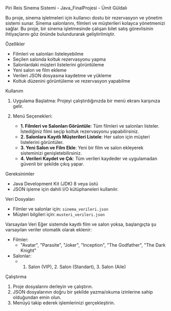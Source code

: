 
 Piri Reis Sinema Sistemi - Java_FinalProjesi - Ümit Güldalı

Bu proje, sinema işletmeleri için kullanıcı dostu bir rezervasyon ve yönetim sistemi sunar. Sinema salonlarını, filmleri ve müşterileri kolayca yönetmenizi sağlar.
Bu proje, bir sinema işletmesinde çalışan bilet satış görevlisinin ihtiyaçlarını göz önünde bulundurarak geliştirilmiştir.

Özellikler
- Filmleri ve salonları listeleyebilme
- Seçilen salonda koltuk rezervasyonu yapma
- Salonlardaki müşteri listelerini görüntüleme
- Yeni salon ve film ekleme
- Verileri JSON dosyasına kaydetme ve yükleme
- Koltuk düzenini görüntüleme ve rezervasyon yapabilme

 Kullanım
1. Uygulama Başlatma: 
   Projeyi çalıştırdığınızda bir menü ekranı karşınıza gelir.

2. Menü Seçenekleri:
   - **1. Filmleri ve Salonları Görüntüle**: Tüm filmleri ve salonları listeler. İstediğiniz filmi seçip koltuk rezervasyonu yapabilirsiniz.
   - **2. Salonlara Kayıtlı Müşterileri Listele**: Her salon için müşteri listelerini görüntüler.
   - **3. Yeni Salon ve Film Ekle**: Yeni bir film ve salon ekleyerek sisteminizi genişletebilirsiniz.
   - **4. Verileri Kaydet ve Çık**: Tüm verileri kaydeder ve uygulamadan güvenli bir şekilde çıkış yapar.

 Gereksinimler
- Java Development Kit (JDK) 8 veya üstü
- JSON işleme için dahili I/O kütüphaneleri kullanılır.

 Veri Dosyaları
- Filmler ve salonlar için: `sinema_verileri.json`
- Müşteri bilgileri için: `musteri_verileri.json`

Varsayılan Veri
Eğer sistemde kayıtlı film ve salon yoksa, başlangıçta şu varsayılan veriler otomatik olarak eklenir:
- Filmler: 
  - "Avatar", "Parasite", "Joker", "Inception", "The Godfather", "The Dark Knight"
- Salonlar: 
  - 1. Salon (VIP), 2. Salon (Standart), 3. Salon (Aile)

Çalıştırma
1. Proje dosyalarını derleyin ve çalıştırın.
2. JSON dosyalarının doğru bir şekilde yazma/okuma izinlerine sahip olduğundan emin olun.
3. Menüyü takip ederek işlemlerinizi gerçekleştirin.

